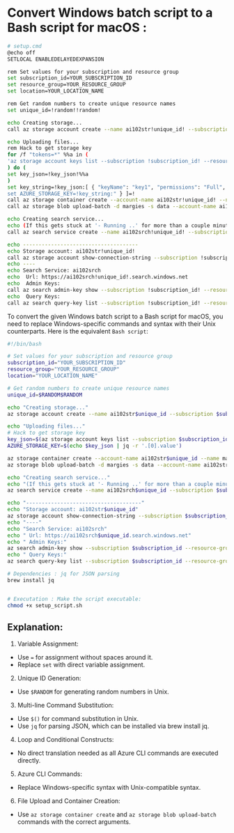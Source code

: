 
# Convert Windows batch script to a Bash script for macOS :


```sh
# setup.cmd
@echo off
SETLOCAL ENABLEDELAYEDEXPANSION

rem Set values for your subscription and resource group
set subscription_id=YOUR_SUBSCRIPTION_ID
set resource_group=YOUR_RESOURCE_GROUP
set location=YOUR_LOCATION_NAME

rem Get random numbers to create unique resource names
set unique_id=!random!!random!

echo Creating storage...
call az storage account create --name ai102str!unique_id! --subscription !subscription_id! --resource-group !resource_group! --location !location! --sku Standard_LRS --encryption-services blob --default-action Allow --allow-blob-public-access true --only-show-errors --output none

echo Uploading files...
rem Hack to get storage key
for /f "tokens=*" %%a in ( 
'az storage account keys list --subscription !subscription_id! --resource-group !resource_group! --account-name ai102str!unique_id! --query "[?keyName=='key1'].{keyName:keyName, permissions:permissions, value:value}"' 
) do ( 
set key_json=!key_json!%%a 
) 
set key_string=!key_json:[ { "keyName": "key1", "permissions": "Full", "value": "=!
set AZURE_STORAGE_KEY=!key_string:" } ]=!
call az storage container create --account-name ai102str!unique_id! --name margies --public-access blob --auth-mode key --account-key %AZURE_STORAGE_KEY% --output none
call az storage blob upload-batch -d margies -s data --account-name ai102str!unique_id! --auth-mode key --account-key %AZURE_STORAGE_KEY%  --output none

echo Creating search service...
echo (If this gets stuck at '- Running ..' for more than a couple minutes, press CTRL+C then select N)
call az search service create --name ai102srch!unique_id! --subscription !subscription_id! --resource-group !resource_group! --location !location! --sku basic --output none

echo -------------------------------------
echo Storage account: ai102str!unique_id!
call az storage account show-connection-string --subscription !subscription_id! --resource-group !resource_group! --name ai102str!unique_id!
echo ----
echo Search Service: ai102srch
echo  Url: https://ai102srch!unique_id!.search.windows.net
echo  Admin Keys:
call az search admin-key show --subscription !subscription_id! --resource-group !resource_group! --service-name ai102srch!unique_id!
echo  Query Keys:
call az search query-key list --subscription !subscription_id! --resource-group !resource_group! --service-name ai102srch!unique_id!
```

To convert the given Windows batch script to a Bash script for macOS, you need to replace Windows-specific commands and syntax with their Unix counterparts. Here is the equivalent `Bash script`:



```sh
#!/bin/bash

# Set values for your subscription and resource group
subscription_id="YOUR_SUBSCRIPTION_ID"
resource_group="YOUR_RESOURCE_GROUP"
location="YOUR_LOCATION_NAME"

# Get random numbers to create unique resource names
unique_id=$RANDOM$RANDOM

echo "Creating storage..."
az storage account create --name ai102str$unique_id --subscription $subscription_id --resource-group $resource_group --location $location --sku Standard_LRS --encryption-services blob --default-action Allow --allow-blob-public-access true --only-show-errors --output none

echo "Uploading files..."
# Hack to get storage key
key_json=$(az storage account keys list --subscription $subscription_id --resource-group $resource_group --account-name ai102str$unique_id --query "[?keyName=='key1'].{keyName:keyName, permissions:permissions, value:value}" -o json)
AZURE_STORAGE_KEY=$(echo $key_json | jq -r '.[0].value')

az storage container create --account-name ai102str$unique_id --name margies --public-access blob --auth-mode key --account-key $AZURE_STORAGE_KEY --output none
az storage blob upload-batch -d margies -s data --account-name ai102str$unique_id --auth-mode key --account-key $AZURE_STORAGE_KEY --output none

echo "Creating search service..."
echo "(If this gets stuck at '- Running ..' for more than a couple minutes, press CTRL+C then select N)"
az search service create --name ai102srch$unique_id --subscription $subscription_id --resource-group $resource_group --location $location --sku basic --output none

echo "-------------------------------------"
echo "Storage account: ai102str$unique_id"
az storage account show-connection-string --subscription $subscription_id --resource-group $resource_group --name ai102str$unique_id
echo "----"
echo "Search Service: ai102srch"
echo " Url: https://ai102srch$unique_id.search.windows.net"
echo " Admin Keys:"
az search admin-key show --subscription $subscription_id --resource-group $resource_group --service-name ai102srch$unique_id
echo " Query Keys:"
az search query-key list --subscription $subscription_id --resource-group $resource_group --service-name ai102srch$unique_id

```



```sh
# Dependencies : jq for JSON parsing
brew install jq


# Executation : Make the script executable:
chmod +x setup_script.sh
```



## Explanation:

1. Variable Assignment:
- Use `=` for assignment without spaces around it.
- Replace `set` with direct variable assignment.


2. Unique ID Generation:
- Use `$RANDOM` for generating random numbers in Unix.

3. Multi-line Command Substitution:
- Use `$()` for command substitution in Unix.
- Use `jq` for parsing JSON, which can be installed via brew install jq.

4. Loop and Conditional Constructs:
- No direct translation needed as all Azure CLI commands are executed directly.

5. Azure CLI Commands:
- Replace Windows-specific syntax with Unix-compatible syntax.

6. File Upload and Container Creation:
- Use `az storage container create` and `az storage blob upload-batch` commands with the correct arguments.

